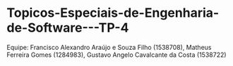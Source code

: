 # Topicos-Especiais-de-Engenharia-de-Software---TP-4

Equipe:
Francisco Alexandro Araújo e Souza Filho (1538708),
Matheus Ferreira Gomes (1284983),
Gustavo Angelo Cavalcante da Costa (1538722)
